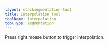 ```yaml
---
layout: stacksegmentation-tool
title: Interpolation Tool
toolName: Interpolation
toolType: segmentation
---
```


Press right mouse button to trigger interpolation.

<!-- prettier-ignore-end -->
